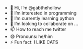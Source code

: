 - 👋 Hi, I’m @gabthehollow
- 👀 I’m interested in programming
- 🌱 I’m currently learning python
- 💞️ I’m looking to collaborate on ...
- 📫 How to reach me twitter
- 😄 Pronouns: he/him
- ⚡ Fun fact: I LIKE CATS

<!---
gabthehollow/gabthehollow is a ✨ special ✨ repository because its `README.md` (this file) appears on your GitHub profile.
You can click the Preview link to take a look at your changes.
--->

